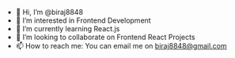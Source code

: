 - 👋 Hi, I’m @biraj8848
- 👀 I’m interested in Frontend Development
- 🌱 I’m currently learning React.js
- 💞️ I’m looking to collaborate on Frontend React Projects
- 📫 How to reach me: You can email me on biraj8848@gmail.com

<!---
biraj8848/biraj8848 is a ✨ special ✨ repository because its `README.md` (this file) appears on your GitHub profile.
You can click the Preview link to take a look at your changes.
--->
